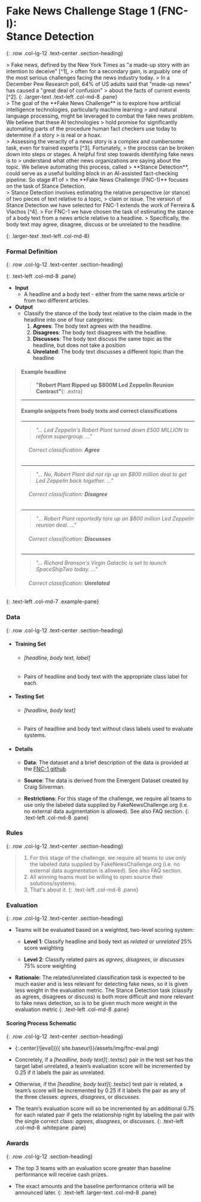 # Fake News Challenge Stage 1 (FNC-I): <br/> Stance Detection
{: .row .col-lg-12 .text-center .section-heading}

<div class='subpanel text-left' markdown="1">

<span class='row' markdown="1">
<div class='col-md-2'></div>
> Fake news, defined by the New York Times as "a made-up story with an intention to deceive" [^1],
> often for a secondary gain, is arguably one of the most serious challenges facing the news industry today.
> In a December Pew Research poll, 64% of US adults said that "made-up news" has caused a "great deal of confusion"
> about the facts of current events [^2].
{: .larger-text .text-left .col-md-8 .pane}



<span class='row' markdown="1">
<div class='col-md-2'></div>
> The goal of the **Fake News Challenge** is to explore how artificial intelligence technologies, particularly machine learning
> and natural language processing, might be leveraged to combat the fake news problem. We believe that these AI technologies 
> hold promise for significantly automating parts of the procedure human fact checkers use today to determine if a story 
> is real or a hoax.
<div class='col-md-2'></div>
> Assessing the veracity of a news story is a complex and cumbersome task, even for trained experts [^3]. Fortunately, 
> the process can be broken down into steps or stages. A helpful first step towards identifying fake news is to 
> understand what other news organizations are saying about the topic. We believe automating this process, called 
> **Stance Detection**, could serve as a useful building block in an AI-assisted fact-checking pipeline. So stage #1 of 
> the **Fake News Challenge (FNC-1)** focuses on the task of Stance Detection.



<div class='col-md-2'></div>
> Stance Detection involves estimating the relative perspective (or stance) of two pieces of text relative to a topic, 
> claim or issue. The version of Stance Detection we have selected for FNC-1 extends the work of Ferreira & Vlachos [^4]. 
> For FNC-1 we have chosen the task of estimating the stance of a body text from a news article relative to a headline. 
> Specifically, the body text may agree, disagree, discuss or be unrelated to the headline. 
</div>

{:  .larger-text .text-left .col-md-8}

[^1]: [New York Times. "As Fake News Spreads Lies, More Readers Shrug at the Truth"](https://www.nytimes.com/2016/12/06/us/fake-news-partisan-republican-democrat.html)
[^2]: [Pew Research Center. "Many Americans Believe Fake News Is Sowing Confusion"](http://www.journalism.org/2016/12/15/many-americans-believe-fake-news-is-sowing-confusion/)
[^3]: [Dhruv Ghulati, Co-Founder, Factmata. "Introducing Factmata—Artificial intelligence for automated fact-checking"](https://medium.com/factmata/introducing-factmata-artificial-intelligence-for-political-fact-checking-db8acdbf4cf1)
[^4]: [William Ferreira and Andreas Vlachos, "Emergent: a novel data-set for stance classification"](http://aclweb.org/anthology/N/N16/N16-1138.pdf)

### Formal Definition
{: .row .col-lg-12 .text-center .section-heading}

<span class='row' markdown="1">
<div class='col-md-2'></div>

{: .text-left .col-md-8 .pane}
- **Input**
    + A headline and a body text - either from the same news article or from two different articles.
- **Output**
    + Classify the stance of the body text relative to the claim made in the headline into one of four categories:
        1. **Agrees**:        The body text agrees with the headline.
        2. **Disagrees**:   The body text disagrees with the headline.
        3. **Discusses**:  The body text discuss the same topic as the headline, but does not take a position
        4. **Unrelated**:    The body text discusses a different topic than the headline

<span class='row' markdown="1">
<div class='col-md-3 tab'></div>

> #### Example headline
> 
> > **"Robert Plant Ripped up $800M Led Zeppelin Reunion Contract"**{: .extra}
> 
>
> * * * 
> 
> #### Example snippets from body texts and correct classifications
> 
> * * *
>
> > *"... Led Zeppelin's Robert Plant turned down £500 MILLION to reform supergroup. ..."*
> 
> ###### &nbsp;&nbsp;&nbsp;&nbsp; Correct classification: **Agree**
>
> * * * 
> 
> > *"... No, Robert Plant did not rip up an $800 million deal to get Led Zeppelin back together. ..."*
>
> ###### &nbsp;&nbsp;&nbsp;&nbsp; Correct classification: **Disagree**
>
> * * * 
> 
> > *"... Robert Plant reportedly tore up an $800 million Led Zeppelin reunion deal. ..."*
>
> ###### &nbsp;&nbsp;&nbsp;&nbsp; Correct classification: **Discusses**
>
> * * * 
> 
> > *"... Richard Branson's Virgin Galactic is set to launch SpaceShipTwo today. ..."*
> 
> ###### &nbsp;&nbsp;&nbsp;&nbsp; Correct classification: **Unrelated**
{: .text-left .col-md-7 .example-pane}


### Data
{: .row .col-lg-12 .text-center .section-heading}

<span class='row' markdown="1">
<div class='col-md-2'></div>

- #### **Training Set** 
    + ###### [headline, body text, label] 
    + Pairs of headline and body text with the appropriate class label for each.
- #### Testing Set
    + ###### [headline, body text] 
    + Pairs of headline and body text without class labels used to evaluate systems.
- #### Details 
    + **Data**: The dataset and a brief description of the data is provided at the [FNC-1 github](https://github.com/FakeNewsChallenge/fnc-1).  <br/>
    
    + **Source**: The data is derived from the Emergent Dataset created by Craig Silverman. 
    
    + **Restrictions**: For this stage of the challenge, we require all teams to use only the labeled data supplied by FakeNewsChallenge.org  (i.e. no external data augmentation is allowed). See also FAQ section.
{: .text-left .col-md-8 .pane}


### Rules
{: .row .col-lg-12 .text-center .section-heading}

<span class='row' markdown="1">
<div class='col-md-2'></div>

> 1. For this stage of the challenge, we require all teams to use only the labeled data supplied by FakeNewsChallenge.org  (i.e. no external data augmentation is allowed). See also FAQ section.
> 2. All winning teams must be willing to open source their solutions/systems.
> 3. That's about it.
{: .text-left .col-md-8 .pane}

### Evaluation
{: .row .col-lg-12 .text-center .section-heading}

<span class='row' markdown="1">
<div class='col-md-2'></div>

- Teams will be evaluated based on a weighted, two-level scoring system:

    + **Level 1**: Classify headline and body text as *related* or *unrelated*         25% score weighting
    
    + **Level 2**: Classify related pairs as *agrees*, *disagrees*, or *discusses*    75% score weighting
- **Rationale:** The related/unrelated classification task is expected to be much easier and is 
    less relevant for detecting fake news, so it is given less weight in the evaluation metric.
    The Stance Detection task (classify as agrees, disagrees or discuss) is both more difficult 
    and more relevant to fake news detection, so is to be given much more weight in the 
    evaluation metric
{: .text-left .col-md-8 .pane}


####  Scoring Process Schematic
{: .row .col-lg-12 .text-center .section-heading}

<span class='row' markdown="1">
<div class='col-md-2'></div>

- {:.center}![eval]({{ site.baseurl}}/assets/img/fnc-eval.png)

- Concretely, if a *[headline, body text]*{:.textsc} pair in the test set has the target label unrelated, 
    a team’s evaluation score will be incremented by 0.25 if it labels the pair as unrelated. 

- Otherwise, if the *[headline, body text]*{:.textsc} test pair is related, a team’s score 
    will be incremented by 0.25 if it labels the pair as any of the three classes: 
    *agrees*, *disagrees*, or *discusses*.

- The team’s evaluation score will so be incremented 
    by an additional 0.75 for each related pair if gets the relationship right by labeling 
    the pair with the single correct class: *agrees*, *disagrees*, or *discusses*.
{: .text-left .col-md-8 .whitepane .pane}


### Awards
{: .row .col-lg-12 .section-heading}

<span class='row' markdown="1">
<div class='col-md-2'></div>


- The top 3 teams with an evaluation score greater than baseline performance will receive cash prizes. 

- The exact amounts and the baseline performance criteria will be announced later.
{: .text-left .larger-text .col-md-8 .pane}
